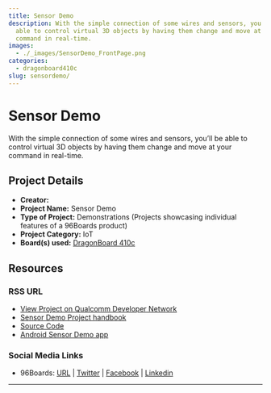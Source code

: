 ```yaml
---
title: Sensor Demo
description: With the simple connection of some wires and sensors, you’ll be
  able to control virtual 3D objects by having them change and move at your
  command in real-time.
images:
  - ./_images/SensorDemo_FrontPage.png
categories:
  - dragonboard410c
slug: sensordemo/
---
```


# Sensor Demo

With the simple connection of some wires and sensors, you’ll be able to control virtual 3D objects by having them change and move at your command in real-time.

## Project Details

- **Creator:**
- **Project Name:** Sensor Demo
- **Type of Project:** Demonstrations (Projects showcasing individual features of a 96Boards product)
- **Project Category:** IoT
- **Board(s) used:** [DragonBoard 410c](https://www.96boards.org/product/dragonboard410c/)

## Resources

### RSS URL

- [View Project on Qualcomm Developer Network](https://developer.qualcomm.com/project/sensor-demo)
- [Sensor Demo Project handbook](https://developer.qualcomm.com/download/projects/project-sensor-demo.pdf)
- [Source Code](https://github.com/DBOpenSource/db_samples/tree/master/Android/SensorsDemo)
- [Android Sensor Demo app](https://developer.qualcomm.com/download/project/sensor-demo-app.apk)

### Social Media Links

- 96Boards: [URL](https://www.96boards.org/) &#124; [Twitter](https://twitter.com/96boards) &#124; [Facebook](https://www.facebook.com/96Boards) &#124; [Linkedin](https://www.linkedin.com/company/{{site.linkedin_username}}/)

---
